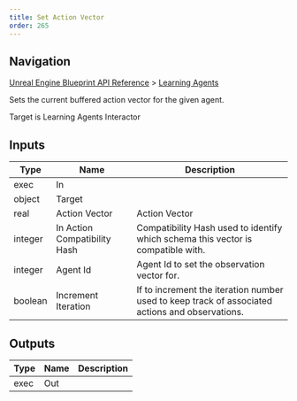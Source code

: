 ```yaml
---
title: Set Action Vector
order: 265
---
```

## Navigation

[Unreal Engine Blueprint API Reference](https://dev.epicgames.com/documentation/en-us/unreal-engine/BlueprintAPI) > [Learning Agents](https://dev.epicgames.com/documentation/en-us/unreal-engine/BlueprintAPI/LearningAgents)

Sets the current buffered action vector for the given agent.

Target is Learning Agents Interactor

## Inputs

| Type | Name | Description |
| --- | --- | --- |
| exec | In |  |
| object | Target |  |
| real | Action Vector | Action Vector |
| integer | In Action Compatibility Hash | Compatibility Hash used to identify which schema this vector is compatible with. |
| integer | Agent Id | Agent Id to set the observation vector for. |
| boolean | Increment Iteration | If to increment the iteration number used to keep track of associated actions and observations. |

## Outputs

| Type | Name | Description |
| --- | --- | --- |
| exec | Out |  |
